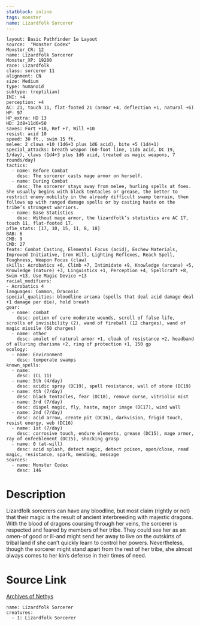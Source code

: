 ```yaml
---
statblock: inline
tags: monster
name: Lizardfolk Sorcerer
---
```

```statblock
layout: Basic Pathfinder 1e Layout
source:  "Monster Codex"
Monster_CR: 12
name: Lizardfolk Sorcerer
Monster_XP: 19200
race: Lizardfolk
class: sorcerer 11
alignment: CN
size: Medium
type: humanoid
subtype: (reptilian)
INI: +4
perception: +4
AC: 21, touch 11, flat-footed 21 (armor +4, deflection +1, natural +6)
HP: 97
HP_extra: HD 13
HD: 2d8+11d6+50
saves: Fort +10, Ref +7, Will +10
resist: acid 10
speed: 30 ft., swim 15 ft.
melee: 2 claws +10 (1d6+3 plus 1d6 acid), bite +5 (1d4+1)
special_attacks: breath weapon (60-foot line, 11d6 acid, DC 19, 1/day), claws (1d4+3 plus 1d6 acid, treated as magic weapons, 7 rounds/day)
tactics:
  - name: Before Combat
    desc: The sorcerer casts mage armor on herself.
  - name: During Combat
    desc: The sorcerer stays away from melee, hurling spells at foes. She usually begins with black tentacles or grease, the better to restrict enemy mobility in the already difficult swamp terrain, then follows up with ranged damage spells or by casting haste on the tribe’s strongest warriors.
  - name: Base Statistics
    desc: Without mage armor, the lizardfolk’s statistics are AC 17, touch 11, flat-footed 17.
pf1e_stats: [17, 10, 15, 11, 8, 18]
BAB: 6
CMB: 9
CMD: 27
feats: Combat Casting, Elemental Focus (acid), Eschew Materials, Improved Initiative, Iron Will, Lighting Reflexes, Reach Spell, Toughness, Weapon Focus (claw)
skills: Acrobatics +6, Climb +7, Intimidate +9, Knowledge (arcana) +5, Knowledge (nature) +3, Linguistics +1, Perception +4, Spellcraft +8, Swim +13, Use Magic Device +13
racial_modifiers:
- Acrobatics 4
languages: Common, Draconic
special_qualities: bloodline arcana (spells that deal acid damage deal +1 damage per die), hold breath
gear:
  - name: combat
    desc: potion of cure moderate wounds, scroll of false life, scrolls of invisibility (2), wand of fireball (12 charges), wand of magic missile (50 charges)
  - name: other
    desc: amulet of natural armor +1, cloak of resistance +2, headband of alluring charisma +2, ring of protection +1, 150 gp
ecology:
  - name: Environment
    desc: temperate swamps
known_spells:
  - name:
    desc: (CL 11)
  - name: 5th (4/day)
    desc: acidic spray (DC19), spell resistance, wall of stone (DC19)
  - name: 4th (7/day)
    desc: black tentacles, fear (DC18), remove curse, vitriolic mist
  - name: 3rd (7/day)
    desc: dispel magic, fly, haste, major image (DC17), wind wall
  - name: 2nd (7/day)
    desc: acid arrow, create pit (DC16), darkvision, frigid touch, resist energy, web (DC16)
  - name: 1st (7/day)
    desc: corrosive touch, endure elements, grease (DC15), mage armor, ray of enfeeblement (DC15), shocking grasp
  - name: 0 (at-will)
    desc: acid splash, detect magic, detect poison, open/close, read magic, resistance, spark, mending, message
sources:
  - name: Monster Codex
    desc: 146
```
# Description
Lizardfolk sorcerers can have any bloodline, but most claim (rightly or not) that their magic is the result of ancient interbreeding with majestic dragons. With the blood of dragons coursing through her veins, the sorcerer is respected and feared by members of her tribe. They could see her as an omen-of good or ill-and might send her away to live on the outskirts of tribal land if she can’t quickly learn to control her powers. Nevertheless, though the sorcerer might stand apart from the rest of her tribe, she almost always comes to her kin’s defense in their times of need.
# Source Link
[Archives of Nethys](https://aonprd.com/MonsterDisplay.aspx?ItemName=Lizardfolk%20Sorcerer)
```encounter-table
name: Lizardfolk Sorcerer
creatures:
  - 1: Lizardfolk Sorcerer
```
